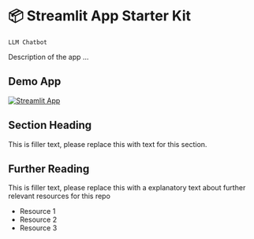 # 📦 Streamlit App Starter Kit 
```
LLM Chatbot
```

Description of the app ...

## Demo App

[![Streamlit App](https://static.streamlit.io/badges/streamlit_badge_black_white.svg)](https://ml-model-builder-template.streamlit.app/)

## Section Heading

This is filler text, please replace this with text for this section.

## Further Reading

This is filler text, please replace this with a explanatory text about further relevant resources for this repo
- Resource 1
- Resource 2
- Resource 3
